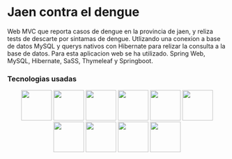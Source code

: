 # Jaen contra el dengue

Web MVC que reporta casos de dengue en la provincia de jaen, y reliza tests
de descarte por sintamas de dengue. Utlizando una conexion a base de datos MySQL
y querys nativos con Hibernate para relizar la consulta a la base de datos.
Para esta aplicacion web se ha utilizado. Spring Web, MySQL, Hibernate, SaSS,
Thymeleaf y Springboot.

### Tecnologias usadas

<div id="technologies" align="center">
   <img src="https://www.foc.es/wp-content/uploads/2020/09/Java-Logo.png" height="70"/>
   <img src="https://stackjava.com/wp-content/uploads/2017/12/spring-logo.png" height="70"/>
   <img src="http://198.211.104.161/wp-content/uploads/2014/01/Hibernate-logo.png" height="70"/>
   <img src="https://pipedream.com/s.v0/app_1YMhwo/logo/orig" height="70"/>
   <img src="https://niixer.com/wp-content/uploads/2020/11/spring-boot.png" height="70"/>
   <img src="https://www.tech-wd.com/wd/wp-content/uploads/2011/01/HTML5_Badge_256.png" height="70"/>
   <img src="https://www.logolynx.com/images/logolynx/s_6e/6e6e1283cd55308a55b9eae8197b5e9b.png" height="70"/>
   <img src="https://git-scm.com/images/logos/downloads/Git-Icon-1788C.png" height="70"/>
   <img src="https://seeklogo.com/images/T/thymeleaf-logo-6E4D42A713-seeklogo.com.png" height="70"/>
  <img src="https://cdn.iconscout.com/icon/free/png-512/free-sass-3629037-3030394.png?f=avif&w=512" height="70"/>

